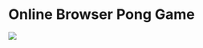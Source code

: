 
<b> <h1> Online Browser Pong Game  </h1> </b>
<img src ="https://user-images.githubusercontent.com/45638332/67681061-a0889c80-f99d-11e9-9830-fd0cce7d9f95.png">
